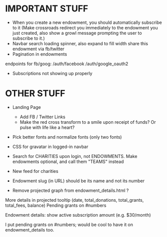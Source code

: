 # IMPORTANT STUFF #

- When you create a new endowment, you should automatically subscribe to it (Make crossroads redirect you immediately to the endowment you just created, also show a growl message prompting the user to subscribe to it.)
- Navbar search loading spinner, also expand to fill width
share this endowment via fb/twitter
- Pagination in endowments

endpoints for fb/goog:
/auth/facebook
/auth/google_oauth2

- Subscriptions not showing up properly

# OTHER STUFF #

- Landing Page
	- Add FB / Twitter Links
	- Make the red cross transform to a smile upon receipt of funds? Or pulse with life like a heart?
- Pick better fonts and normalize fonts (only two fonts)
- CSS for gravatar in logged-in navbar
- Search for CHARITIES upon login, not ENDOWMENTS. Make endowments optional, and call them "TEAMS" instead

- New feed for charities
- Endowment slug (in URL) should be its name and not its number
- Remove projected graph from endowment_details.html ?

More details in projected tooltip (date, total_donations, total_grants, total_fees, balance)
Pending grants on #numbers

Endowment details:
show active subscription amount (e.g. $30/month)

I put pending grants on #numbers; would be cool to have it on endowment_details too.